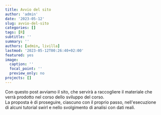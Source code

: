 ```yaml
---
title: Avvio del sito
author: 'admin'
date: '2023-05-12'
slug: avvio-del-sito
categories: []
tags: [R]
subtitle: ''
summary: ''
authors: [admin, livilla]
lastmod: '2023-05-12T00:26:40+02:00'
featured: yes
image:
  caption: ''
  focal_point: ''
  preview_only: no
projects: []
---
```


Con questo post avviamo il sito, che servirà a raccogliere il materiale che verrà prodotto nel corso dello sviluppo del corso.<br>
La proposta è di proseguire, ciascuno con il proprio passo, nell'esecuzione di alcuni tutorial swirl e nello svolgimento di analisi con dati reali.
